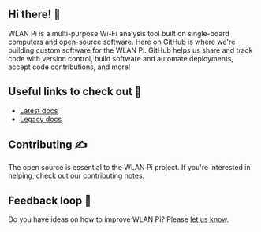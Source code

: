 ## Hi there! 👋

WLAN Pi is a multi-purpose Wi-Fi analysis tool built on single-board computers and open-source software. Here on GitHub is where we're building custom software for the WLAN Pi. GitHub helps us share and track code with version control, build software and automate deployments, accept code contributions, and more!

## Useful links to check out 📃

* [Latest docs](https://userguide.wlanpi.com/wlanpi-v3/)
* [Legacy docs](https://wlan-pi.github.io/wlanpi-documentation/v2/)

## Contributing ✍️

The open source is essential to the WLAN Pi project. If you're interested in helping, check out our [contributing](https://github.com/WLAN-Pi/.github/blob/main/contributing.md) notes.

## Feedback loop 🎤

Do you have ideas on how to improve WLAN Pi? Please [let us know](https://github.com/wlan-pi/feedback).
